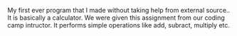 My first ever program that I made without taking help from external source.. It is basically a calculator. We were given this assignment from our coding camp intructor. It performs simple operations like add, subract, multiply etc. 
